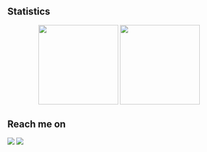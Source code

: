 ## Statistics
<div align="center">
  <img height="180em" src="https://github-readme-stats-eight-theta.vercel.app/api?username=ujangsprr&show_icons=true&theme=algolia&include_all_commits=true&count_private=true"/>
  <img height="180em" src="https://github-readme-stats-eight-theta.vercel.app/api/top-langs/?username=ujangsprr&layout=compact&langs_count=8&theme=algolia"/>
</div>

## Reach me on
<a href = "mailto:ujangsprr@gmail.com"><img src="https://img.shields.io/badge/gmail-%23EA4335.svg?&style=for-the-badge&logo=gmail&logoColor=white" /></a>
<a href = "https://www.linkedin.com/in/ujangsprr/"><img src="https://img.shields.io/badge/linkedin-%230A66C2.svg?&style=for-the-badge&logo=linkedin&logoColor=white" /></a>
